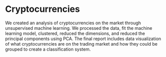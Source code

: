 # Cryptocurrencies

We created an analysis of cryptocurrencies on the market through unsupervised machine learning. We processed the data, fit the machine learning model, clustered, reduced the dimensions, and reduced the principal components using PCA. The final report includes data visualization of what cryptocurrencies are on the trading market and how they could be grouped to create a classification system.
